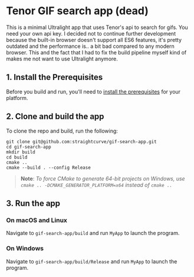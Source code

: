 # Tenor GIF search app (dead)

This is a minimal Ultralight app that uses Tenor's api to search for gifs. You need your own api key.
I decided not to continue further development because the built-in browser doesn't support all ES6 features, it's pretty outdated
and the performance is.. a bit bad compared to any modern browser. This and the fact that I had to fix the build pipeline myself
kind of makes me not want to use Ultralight anymore.

## 1. Install the Prerequisites

Before you build and run, you'll need to [install the prerequisites](https://docs.ultralig.ht/docs/installing-prerequisites) for your platform.

## 2. Clone and build the app

To clone the repo and build, run the following:

```shell
git clone git@github.com:straightcurve/gif-search-app.git
cd gif-search-app
mkdir build
cd build
cmake ..
cmake --build . --config Release
```

> **Note**: _To force CMake to generate 64-bit projects on Windows, use `cmake .. -DCMAKE_GENERATOR_PLATFORM=x64` instead of `cmake ..`_

## 3. Run the app

### On macOS and Linux

Navigate to `gif-search-app/build` and run `MyApp` to launch the program.

### On Windows

Navigate to `gif-search-app/build/Release` and run `MyApp` to launch the program.
